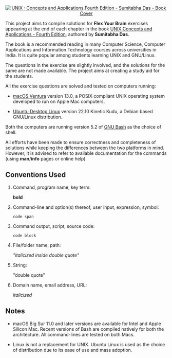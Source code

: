 <p align="center">
    <a href="http://mhhe.com/das/uca/"><img src="https://highered.mheducation.com/sites/dl/free/0070635463/cover/coverL.gif" alt="UNIX : Concepts and Applications,Fourth Edition - Sumitabha Das - Book Cover"></a>
</p>

This project aims to compile solutions for **Flex Your Brain** exercises appearing at the end of each chapter in the book [UNIX Concepts and Applications - Fourth Edition][book], authored by **Sumitabha Das**.

The book is a recommended reading in many Computer Science, Computer Applications and Information Technology courses across universities in India. It is quite popular among students learning UNIX and GNU/Linux.

The questions in the exercise are slightly involved, and the solutions for the same are not made available. The project aims at creating a study aid for the students.

All the exercise questions are solved and tested on computers running:

-   [macOS Ventura][macOS] version 13.0, a POSIX compliant UNIX operating system developed to run on Apple Mac computers.

-   [Ubuntu Desktop Linux][ubuntu] version 22.10 Kinetic Kudu, a Debian based GNU/Linux distribution.

Both the computers are running version 5.2 of [GNU Bash][bash] as the choice of shell.

All efforts have been made to ensure correctness and completeness of solutions while keeping the differences between the two platforms in mind. However, it is advised to refer to available documentation for the commands (using **man**/**info** pages or online help).

## Conventions Used

1. Command, program name, key term:

    **bold**

2. Command-line and option(s) thereof, user input, expression, symbol:

    `code span`

3. Command output, script, source code:

    ```
    code block
    ```

4. File/folder name, path:

    _"italicized inside double quote"_

5. String:

    "double quote"

6. Domain name, email address, URL:

    _italicized_

## Notes

-   macOS Big Sur 11.0 and later versions are available for Intel and Apple Silicon Mac. Recent versions of Bash are compiled natively for both the architecture. All command-lines are tested on both Macs.

-   Linux is not a replacement for UNIX. Ubuntu Linux is used as the choice of distribution due to its ease of use and mass adoption.

[book]:     http://mhhe.com/das/uca/
[macOS]:    https://www.apple.com/macos/
[ubuntu]:   https://ubuntu.com/download/desktop/
[bash]:     https://www.gnu.org/software/bash/
